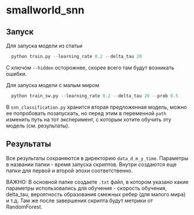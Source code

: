 # smallworld_snn

## Запуск
Для запуска модели из статьи 
```python
  python train.py --learning_rate 0.2 --delta_tau 20
```
С ключом ```--hidden``` осторожнее, скорее всего там будут возникать ошибки.

Для запуска модели с малым миром
```python
  python train_sw.py --learning_rate 0.2 --delta_tau 20 --prob 0.5
```
В ```snn_classification.py``` хранится вторая предложенная модель, можно ее попробовать позапускать, но перед этим в переменной ```path``` изменить путь на тот эксперимент, с которым хотите обучить эту модель (см. результаты).

## Результаты
Все результаты сохраняются в директорию ```data_d_m_y_time```. Параметры в названии папки - время запуска скриптов. Внутри создаются еще папки для первой и второй эпохи соответственно. 

ВАЖНО: В основной папке создаете ```.txt``` файл, в котором указано какие параметры использовались для обучения - скорость обучения, delta_tau, вероятность образования смежных ребер (для малого мира) и т.д. Там же после завершения скрипта будут метрики от RandomForest.

